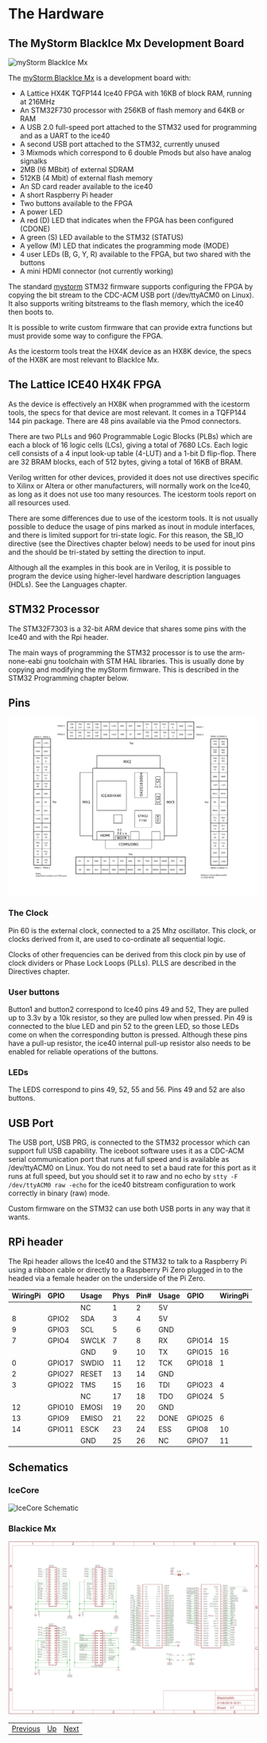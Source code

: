 # The Hardware

##	The MyStorm BlackIce Mx Development Board

![myStorm BlackIce Mx][img1]

The [myStorm BlackIce Mx][] is a development board with:
*	A Lattice HX4K TQFP144 Ice40 FPGA with 16KB of block RAM, running at 216MHz
*	An STM32F730 processor with 256KB of flash memory and 64KB or RAM
*	A  USB 2.0 full-speed port attached to the STM32 used for programming and as a UART to the ice40
* A second USB port attached to the STM32, currently unused
*	3 Mixmods which correspond to 6 double Pmods but also have analog signalks
* 2MB (!6 MBbit) of external SDRAM
* 512KB (4 Mbit) of external flash memory 
*	An SD card reader available to the ice40
*	A short Raspberry Pi header
*	Two buttons available to the FPGA
*	A power LED
*	A red (D) LED that indicates when the FPGA has been configured (CDONE)
*	A green (S) LED available to the STM32 (STATUS)
* A yellow (M) LED that indicates the programming mode (MODE)
*	4 user LEDs (B, G, Y, R) available to the FPGA, but two shared with the buttons
* A mini HDMI connector (not currently working)

The standard [mystorm][] STM32 firmware supports configuring the FPGA by copying the bit stream to the CDC-ACM USB port (/dev/ttyACM0 on Linux). It also supports writing bitstreams to the flash memory, which the ice40 then boots to.

It is possible to write custom firmware that can provide extra functions but must provide some way to configure the FPGA.

As the icestorm tools treat the HX4K device as an HX8K device, the specs of the HX8K are most relevant to BlackIce Mx.

[img1]:					https://cdn.tindiemedia.com/images/resize/kRnwcslzIExDv1SM6Nmc1doFpqI=/p/fit-in/774x516/filters:fill(fff)/i/7474/products/2019-07-03T14%3A53%3A37.320Z-BlackIceMx.jpg
[myStorm BlackIce Mx]:	https://www.tindie.com/products/Folknology/blackice-mx/
[mystorm]:				https://github.com/folknology/IceCore/tree/USB-CDC-issue-3/firmware/myStorm

##	The Lattice ICE40 HX4K FPGA
As the device is effectively an HX8K when programmed with the icestorm tools, the specs for that device are most relevant. It comes in a TQFP144 144 pin package.  There are 48 pins available via the Pmod connectors.

There are two PLLs and 960 Programmable Logic Blocks (PLBs) which are each a block of 16 logic cells (LCs), giving a total of 7680 LCs. Each logic cell consists of a 4 input look-up table (4-LUT) and a 1-bit D flip-flop. There are 32 BRAM blocks, each of 512 bytes, giving a total of 16KB of BRAM.

Verilog written for other devices, provided it does not use directives specific to Xilinx or Altera or other manufacturers, will normally work on the Ice40, as long as it does not use too many resources. The icestorm tools report on all resources used.

There are some differences due to use of the icestorm tools. It is not usually possible to deduce the usage of pins marked as inout in module interfaces, and there is limited support for tri-state logic. For this reason, the SB_IO directive (see the Directives chapter below) needs to be used for inout pins and the should be tri-stated by setting the direction to input.

Although all the examples in this book are in Verilog, it is possible to program the device using higher-level hardware description languages (HDLs). See the Languages chapter.

##	STM32 Processor
The STM32F7303 is a 32-bit ARM device that shares some pins with the Ice40 and with the Rpi header.

The main ways of programming the STM32 processor is to use the arm-none-eabi gnu toolchain with STM HAL libraries. This is usually done by copying and modifying the myStorm firmware.  This is described in the STM32 Programming chapter below.

##	Pins

![pinout][img2]

[img2]: ./pinout.png "pinout"

### The Clock

Pin 60 is the external clock, connected to a 25 Mhz oscillator.  This clock, or clocks derived from it, are used to co-ordinate all sequential logic.

Clocks of other frequencies can be derived from this clock pin by use of clock dividers or Phase Lock Loops (PLLs). PLLS are described in the Directives chapter.


### User buttons

Button1 and button2 correspond to Ice40 pins 49 and 52, They are pulled up to 3.3v by a 10k resistor, so they are pulled low when pressed. Pin 49 is connected to the blue LED and pin 52 to the green LED, so those LEDs come on when the corresponding button is pressed. Although these pins have a pull-up resistor, the ice40 internal pull-up resistor also needs to be enabled for reliable operations of the buttons.

### LEDs

The LEDS correspond to pins 49, 52, 55 and 56. Pins 49 and 52 are also buttons.

## USB Port 

The USB port, USB PRG, is connected to the STM32 processor which can support full USB capability. The iceboot software uses it as a CDC-ACM serial communication port that runs at full speed and is available as /dev/ttyACM0 on Linux. You do not need to set a baud rate for this port as it runs at full speed, but you should set it to raw and no echo by `stty -F /dev/ttyACM0 raw -echo` for the ice40 bitstream configuration to work correctly in binary (raw) mode.

Custom firmware on the STM32 can use both USB ports in any way that it wants.

## RPi header

The Rpi header allows the Ice40 and the STM32 to talk to a Raspberry Pi using a ribbon cable or directly to a Raspberry Pi Zero plugged in to the headed via a female header on the underside of the Pi Zero.

| WiringPi | GPIO   | Usage  | Phys | Pin# | Usage | GPIO   | WiringPi |
| -------- |:----   |:-----  |:---- |:---- |:----- |:----   |:-------- |
|          |        |  NC    |  1   |  2   |  5V   |        |          |
|    8     | GPIO2  |  SDA   |  3   |  4   |  5V   |        |          |
|    9     | GPIO3  |  SCL   |  5   |  6   |  GND  |        |          |
|    7     | GPIO4  | SWCLK  |  7   |  8   |  RX   | GPIO14 |    15    |
|          |        |  GND   |  9   |  10  |  TX   | GPIO15 |    16    |
|    0     | GPIO17 | SWDIO  |  11  |  12  |  TCK  | GPIO18 |    1     |
|    2     | GPIO27 | RESET  |  13  |  14  |  GND  |        |          |
|    3     | GPIO22 |  TMS   |  15  |  16  |  TDI  | GPIO23 |    4     |
|          |        |   NC   |  17  |  18  |  TDO  | GPIO24 |    5     |
|    12    | GPIO10 |  EMOSI |  19  |  20  |  GND  |        |          |
|    13    | GPIO9  |  EMISO |  21  |  22  | DONE  | GPIO25 |    6     |
|    14    | GPIO11 |  ESCK  |  23  |  24  |  ESS  | GPIO8  |    10    |
|          |        |  GND   |  25  |  26  |  NC   | GPIO7  |    11    |


## Schematics

### IceCore

![IceCore Schematic][img3]

### Blackice Mx

![BlackIce Mx Schematic][img4]

[img3]:				./IceCore-schematic.png "IceCore Schematic"
[img4]:				./BlackIceMx-schematic.png "BlackIce Mx Schematic"

|                        |                        |                        |
|------------------------|------------------------|------------------------|
|[Previous](../Introduction/Introduction.html)|[Up](..) |[Next](../Programming_the_Built-in_Hardware/Programming_the_Built-in_Hardware.html)|
